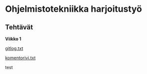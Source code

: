 # Ohjelmistotekniikka harjoitustyö

## Tehtävät

**Viikko 1**

[gitlog.txt](https://github.com/PatrickSalmi/ot-harjoitustyo/blob/master/laskarit/viikko1/gitlog.txt)

[komentorivi.txt](https://github.com/PatrickSalmi/ot-harjoitustyo/blob/master/laskarit/viikko1/komentorivi.txt)

test
